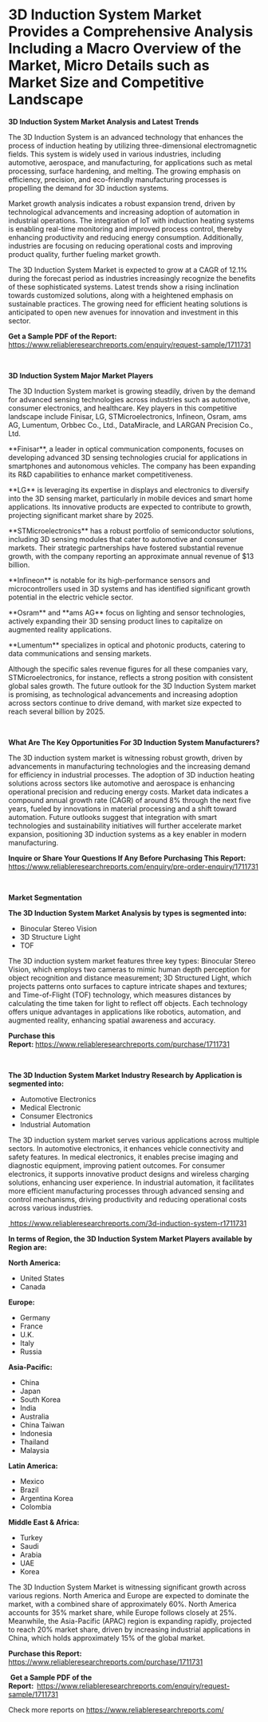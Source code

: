 <p><h1>3D Induction System Market Provides a Comprehensive Analysis Including a Macro Overview of the Market, Micro Details such as Market Size and Competitive Landscape</h1></p><p><strong>3D Induction System Market Analysis and Latest Trends</strong></p>
<p><p>The 3D Induction System is an advanced technology that enhances the process of induction heating by utilizing three-dimensional electromagnetic fields. This system is widely used in various industries, including automotive, aerospace, and manufacturing, for applications such as metal processing, surface hardening, and melting. The growing emphasis on efficiency, precision, and eco-friendly manufacturing processes is propelling the demand for 3D induction systems.</p><p>Market growth analysis indicates a robust expansion trend, driven by technological advancements and increasing adoption of automation in industrial operations. The integration of IoT with induction heating systems is enabling real-time monitoring and improved process control, thereby enhancing productivity and reducing energy consumption. Additionally, industries are focusing on reducing operational costs and improving product quality, further fueling market growth.</p><p>The 3D Induction System Market is expected to grow at a CAGR of 12.1% during the forecast period as industries increasingly recognize the benefits of these sophisticated systems. Latest trends show a rising inclination towards customized solutions, along with a heightened emphasis on sustainable practices. The growing need for efficient heating solutions is anticipated to open new avenues for innovation and investment in this sector.</p></p>
<p><strong>Get a Sample PDF of the Report:&nbsp;</strong> <a href="https://www.reliableresearchreports.com/enquiry/request-sample/1711731?utm_campaign=3105&utm_medium=2&utm_source=Github&utm_content=ia&utm_term=27032025&utm_id=3d-induction-system">https://www.reliableresearchreports.com/enquiry/request-sample/1711731</a></p>
<p>&nbsp;</p>
<p><strong>3D Induction System Major Market Players</strong></p>
<p><p>The 3D Induction System market is growing steadily, driven by the demand for advanced sensing technologies across industries such as automotive, consumer electronics, and healthcare. Key players in this competitive landscape include Finisar, LG, STMicroelectronics, Infineon, Osram, ams AG, Lumentum, Orbbec Co., Ltd., DataMiracle, and LARGAN Precision Co., Ltd.</p><p>**Finisar**, a leader in optical communication components, focuses on developing advanced 3D sensing technologies crucial for applications in smartphones and autonomous vehicles. The company has been expanding its R&D capabilities to enhance market competitiveness. </p><p>**LG** is leveraging its expertise in displays and electronics to diversify into the 3D sensing market, particularly in mobile devices and smart home applications. Its innovative products are expected to contribute to growth, projecting significant market share by 2025.</p><p>**STMicroelectronics** has a robust portfolio of semiconductor solutions, including 3D sensing modules that cater to automotive and consumer markets. Their strategic partnerships have fostered substantial revenue growth, with the company reporting an approximate annual revenue of $13 billion.</p><p>**Infineon** is notable for its high-performance sensors and microcontrollers used in 3D systems and has identified significant growth potential in the electric vehicle sector. </p><p>**Osram** and **ams AG** focus on lighting and sensor technologies, actively expanding their 3D sensing product lines to capitalize on augmented reality applications.</p><p>**Lumentum** specializes in optical and photonic products, catering to data communications and sensing markets. </p><p>Although the specific sales revenue figures for all these companies vary, STMicroelectronics, for instance, reflects a strong position with consistent global sales growth. The future outlook for the 3D Induction System market is promising, as technological advancements and increasing adoption across sectors continue to drive demand, with market size expected to reach several billion by 2025.</p></p>
<p>&nbsp;</p>
<p><strong>What Are The Key Opportunities For 3D Induction System Manufacturers?</strong></p>
<p><p>The 3D induction system market is witnessing robust growth, driven by advancements in manufacturing technologies and the increasing demand for efficiency in industrial processes. The adoption of 3D induction heating solutions across sectors like automotive and aerospace is enhancing operational precision and reducing energy costs. Market data indicates a compound annual growth rate (CAGR) of around 8% through the next five years, fueled by innovations in material processing and a shift toward automation. Future outlooks suggest that integration with smart technologies and sustainability initiatives will further accelerate market expansion, positioning 3D induction systems as a key enabler in modern manufacturing.</p></p>
<p><strong>Inquire or Share Your Questions If Any Before Purchasing This Report:</strong> <a href="https://www.reliableresearchreports.com/enquiry/pre-order-enquiry/1711731?utm_campaign=3105&utm_medium=2&utm_source=Github&utm_content=ia&utm_term=27032025&utm_id=3d-induction-system">https://www.reliableresearchreports.com/enquiry/pre-order-enquiry/1711731</a></p>
<p>&nbsp;</p>
<p><strong>Market Segmentation</strong></p>
<p><strong>The 3D Induction System Market Analysis by types is segmented into:</strong></p>
<p><ul><li>Binocular Stereo Vision</li><li>3D Structure Light</li><li>TOF</li></ul></p>
<p><p>The 3D induction system market features three key types: Binocular Stereo Vision, which employs two cameras to mimic human depth perception for object recognition and distance measurement; 3D Structured Light, which projects patterns onto surfaces to capture intricate shapes and textures; and Time-of-Flight (TOF) technology, which measures distances by calculating the time taken for light to reflect off objects. Each technology offers unique advantages in applications like robotics, automation, and augmented reality, enhancing spatial awareness and accuracy.</p></p>
<p><strong>Purchase this Report:&nbsp;</strong><a href="https://www.reliableresearchreports.com/purchase/1711731?utm_campaign=3105&utm_medium=2&utm_source=Github&utm_content=ia&utm_term=27032025&utm_id=3d-induction-system">https://www.reliableresearchreports.com/purchase/1711731</a></p>
<p>&nbsp;</p>
<p><strong>The 3D Induction System Market Industry Research by Application is segmented into:</strong></p>
<p><ul><li>Automotive Electronics</li><li>Medical Electronic</li><li>Consumer Electronics</li><li>Industrial Automation</li></ul></p>
<p><p>The 3D induction system market serves various applications across multiple sectors. In automotive electronics, it enhances vehicle connectivity and safety features. In medical electronics, it enables precise imaging and diagnostic equipment, improving patient outcomes. For consumer electronics, it supports innovative product designs and wireless charging solutions, enhancing user experience. In industrial automation, it facilitates more efficient manufacturing processes through advanced sensing and control mechanisms, driving productivity and reducing operational costs across various industries.</p></p>
<p><a href="https://www.reliableresearchreports.com/3d-induction-system-r1711731?utm_campaign=3105&utm_medium=2&utm_source=Github&utm_content=ia&utm_term=27032025&utm_id=3d-induction-system">&nbsp;https://www.reliableresearchreports.com/3d-induction-system-r1711731</a></p>
<p><strong>In terms of Region, the 3D Induction System Market Players available by Region are:</strong></p>
<p>
    <p> <strong> North America: </strong>
        <ul>
            <li>United States</li>
            <li>Canada</li>
        </ul>
        </p> 
    <p> <strong> Europe: </strong>
        <ul>
            <li>Germany</li>
            <li>France</li>
            <li>U.K.</li>
            <li>Italy</li>
            <li>Russia</li>
        </ul>
        </p> 
    <p> <strong> Asia-Pacific: </strong>
        <ul>
            <li>China</li>
            <li>Japan</li>
            <li>South Korea</li>
            <li>India</li>
            <li>Australia</li>
            <li>China Taiwan</li>
            <li>Indonesia</li>
            <li>Thailand</li>
            <li>Malaysia</li>
        </ul>
        </p> 
    <p> <strong> Latin America: </strong>
        <ul>
            <li>Mexico</li>
            <li>Brazil</li>
            <li>Argentina Korea</li>
            <li>Colombia</li>
        </ul>
        </p> 
    <p> <strong> Middle East & Africa: </strong>
        <ul>
            <li>Turkey</li>
            <li>Saudi</li>
            <li>Arabia</li>
            <li>UAE</li>
            <li>Korea</li>
        </ul>
    </p>
    </p>
<p><p>The 3D Induction System Market is witnessing significant growth across various regions. North America and Europe are expected to dominate the market, with a combined share of approximately 60%. North America accounts for 35% market share, while Europe follows closely at 25%. Meanwhile, the Asia-Pacific (APAC) region is expanding rapidly, projected to reach 20% market share, driven by increasing industrial applications in China, which holds approximately 15% of the global market.</p></p>
<p><strong>Purchase this Report: </strong><a href="https://www.reliableresearchreports.com/purchase/1711731?utm_campaign=3105&utm_medium=2&utm_source=Github&utm_content=ia&utm_term=27032025&utm_id=3d-induction-system">https://www.reliableresearchreports.com/purchase/1711731</a></p>
<p>&nbsp;<strong>Get a Sample PDF of the Report:&nbsp;&nbsp;</strong><a href="https://www.reliableresearchreports.com/enquiry/request-sample/1711731?utm_campaign=3105&utm_medium=2&utm_source=Github&utm_content=ia&utm_term=27032025&utm_id=3d-induction-system">https://www.reliableresearchreports.com/enquiry/request-sample/1711731</a></p>
<p><strong></strong></p>
<p>Check more reports on <a href="https://www.reliableresearchreports.com/?utm_campaign=3105&utm_medium=2&utm_source=Github&utm_content=ia&utm_term=27032025&utm_id=3d-induction-system">https://www.reliableresearchreports.com/</a></p>